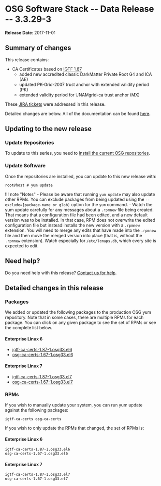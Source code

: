 OSG Software Stack -- Data Release -- 3.3.29-3
==============================================

**Release Date**: 2017-11-01

Summary of changes
------------------

This release contains:

-   CA Certificates based on [IGTF 1.87](http://dist.eugridpma.info/distribution/igtf/current/CHANGES)
    - added new accredited classic DarkMatter Private Root G4 and ICA (AE)
    - updated PK-Grid-2007 trust anchor with extended validity period (PK)
    - extended validity period for UNAMgrid-ca trust anchor (MX)

These [JIRA tickets](https://jira.opensciencegrid.org/issues/?jql=project%20%3D%20SOFTWARE%20AND%20fixVersion%20%3D%203.3.29-3%20ORDER%20BY%20priority%20DESC%2C%20key%20DESC) were addressed in this release.

Detailed changes are below. All of the documentation can be found [here](../../index.md).

Updating to the new release
---------------------------

### Update Repositories

To update to this series, you need to [install the current OSG repositories](../../common/yum.md#install-osg-repositories).

### Update Software

Once the repositories are installed, you can update to this new release with:

``` console
root@host # yum update
```

!!! note "Notes"
    -   Please be aware that running `yum update` may also update other RPMs. You can exclude packages from being updated using the `--exclude=[package-name or glob]` option for the `yum` command.
    -   Watch the yum update carefully for any messages about a `.rpmnew` file being created. That means that a configuration file had been edited, and a new default version was to be installed. In that case, RPM does not overwrite the edited configuration file but instead installs the new version with a `.rpmnew` extension. You will need to merge any edits that have made into the `.rpmnew` file and then move the merged version into place (that is, without the `.rpmnew` extension). Watch especially for `/etc/lcmaps.db`, which every site is expected to edit.

Need help?
----------

Do you need help with this release? [Contact us for help](../../common/help.md).

Detailed changes in this release
--------------------------------

### Packages

We added or updated the following packages to the production OSG yum repository. Note that in some cases, there are multiple RPMs for each package. You can click on any given package to see the set of RPMs or see the complete list below.

#### Enterprise Linux 6

-   [igtf-ca-certs-1.87-1.osg33.el6](https://koji.chtc.wisc.edu/koji/search?match=glob&type=build&terms=igtf-ca-certs-1.87-1.osg33.el6)
-   [osg-ca-certs-1.67-1.osg33.el6](https://koji.chtc.wisc.edu/koji/search?match=glob&type=build&terms=osg-ca-certs-1.67-1.osg33.el6)

#### Enterprise Linux 7

-   [igtf-ca-certs-1.87-1.osg33.el7](https://koji.chtc.wisc.edu/koji/search?match=glob&type=build&terms=igtf-ca-certs-1.87-1.osg33.el7)
-   [osg-ca-certs-1.67-1.osg33.el7](https://koji.chtc.wisc.edu/koji/search?match=glob&type=build&terms=osg-ca-certs-1.67-1.osg33.el7)

### RPMs

If you wish to manually update your system, you can run yum update against the following packages:

    igtf-ca-certs osg-ca-certs

If you wish to only update the RPMs that changed, the set of RPMs is:

#### Enterprise Linux 6

``` file
igtf-ca-certs-1.87-1.osg33.el6
osg-ca-certs-1.67-1.osg33.el6
```

#### Enterprise Linux 7

``` file
igtf-ca-certs-1.87-1.osg33.el7
osg-ca-certs-1.67-1.osg33.el7
```

